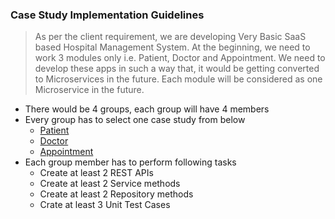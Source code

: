 ### Case Study Implementation Guidelines
> As per the client requirement, we are developing Very Basic SaaS based Hospital Management System. At the beginning, we need to work 3 modules only i.e. Patient, Doctor and Appointment. 
> We need to develop these apps in such a way that, it would be getting converted to Microservices in the future. Each module will be considered as one Microservice in the future.

- There would be 4 groups, each group will have 4 members
- Every group has to select one case study from below
  - [Patient](./patient.md) 
  - [Doctor](./doctor.md)
  - [Appointment](./appointment.md)
- Each group member has to perform following tasks
  - Create at least 2 REST APIs
  - Create at least 2 Service methods
  - Create at least 2 Repository methods
  - Crate at least 3 Unit Test Cases